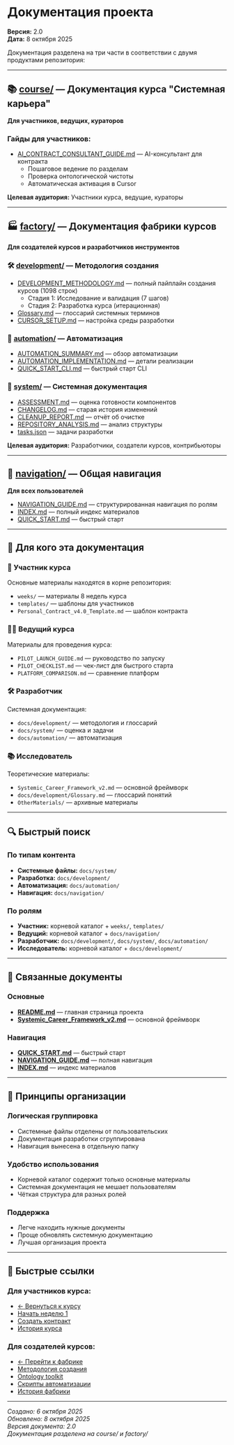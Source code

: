 # Документация проекта

**Версия:** 2.0  
**Дата:** 8 октября 2025  

Документация разделена на три части в соответствии с двумя продуктами репозитория:

---

## 📚 [course/](course/) — Документация курса "Системная карьера"

**Для участников, ведущих, кураторов**

### Гайды для участников:
- [AI_CONTRACT_CONSULTANT_GUIDE.md](course/AI_CONTRACT_CONSULTANT_GUIDE.md) — AI-консультант для контракта
  - Пошаговое ведение по разделам
  - Проверка онтологической чистоты
  - Автоматическая активация в Cursor

**Целевая аудитория:** Участники курса, ведущие, кураторы

---

## 🏭 [factory/](factory/) — Документация фабрики курсов

**Для создателей курсов и разработчиков инструментов**

### 🛠️ [development/](factory/development/) — Методология создания
- [DEVELOPMENT_METHODOLOGY.md](factory/development/DEVELOPMENT_METHODOLOGY.md) — полный пайплайн создания курсов (1098 строк)
  - Стадия 1: Исследование и валидация (7 шагов)
  - Стадия 2: Разработка курса (итерационная)
- [Glossary.md](factory/development/Glossary.md) — глоссарий системных терминов
- [CURSOR_SETUP.md](factory/development/CURSOR_SETUP.md) — настройка среды разработки

### 🤖 [automation/](factory/automation/) — Автоматизация
- [AUTOMATION_SUMMARY.md](factory/automation/AUTOMATION_SUMMARY.md) — обзор автоматизации
- [AUTOMATION_IMPLEMENTATION.md](factory/automation/AUTOMATION_IMPLEMENTATION.md) — детали реализации
- [QUICK_START_CLI.md](factory/automation/QUICK_START_CLI.md) — быстрый старт CLI

### 🔧 [system/](factory/system/) — Системная документация
- [ASSESSMENT.md](factory/system/ASSESSMENT.md) — оценка готовности компонентов
- [CHANGELOG.md](factory/system/CHANGELOG.md) — старая история изменений
- [CLEANUP_REPORT.md](factory/system/CLEANUP_REPORT.md) — отчёт об очистке
- [REPOSITORY_ANALYSIS.md](factory/system/REPOSITORY_ANALYSIS.md) — анализ структуры
- [tasks.json](factory/system/tasks.json) — задачи разработки

**Целевая аудитория:** Разработчики, создатели курсов, контрибьюторы

---

## 🧭 [navigation/](navigation/) — Общая навигация

**Для всех пользователей**

- [NAVIGATION_GUIDE.md](navigation/NAVIGATION_GUIDE.md) — структурированная навигация по ролям
- [INDEX.md](navigation/INDEX.md) — полный индекс материалов
- [QUICK_START.md](navigation/QUICK_START.md) — быстрый старт

---

## 🎯 Для кого эта документация

### 👤 Участник курса
Основные материалы находятся в корне репозитория:
- `weeks/` — материалы 8 недель курса
- `templates/` — шаблоны для участников
- `Personal_Contract_v4.0_Template.md` — шаблон контракта

### 👨‍🏫 Ведущий курса
Материалы для проведения курса:
- `PILOT_LAUNCH_GUIDE.md` — руководство по запуску
- `PILOT_CHECKLIST.md` — чек-лист для быстрого старта
- `PLATFORM_COMPARISON.md` — сравнение платформ

### 🛠️ Разработчик
Системная документация:
- `docs/development/` — методология и глоссарий
- `docs/system/` — оценка и задачи
- `docs/automation/` — автоматизация

### 📚 Исследователь
Теоретические материалы:
- `Systemic_Career_Framework_v2.md` — основной фреймворк
- `docs/development/Glossary.md` — глоссарий понятий
- `OtherMaterials/` — архивные материалы

---

## 🔍 Быстрый поиск

### По типам контента
- **Системные файлы:** `docs/system/`
- **Разработка:** `docs/development/`
- **Автоматизация:** `docs/automation/`
- **Навигация:** `docs/navigation/`

### По ролям
- **Участник:** корневой каталог + `weeks/`, `templates/`
- **Ведущий:** корневой каталог + `docs/navigation/`
- **Разработчик:** `docs/development/`, `docs/system/`, `docs/automation/`
- **Исследователь:** корневой каталог + `docs/development/`

---

## 📖 Связанные документы

### Основные
- **[README.md](../README.md)** — главная страница проекта
- **[Systemic_Career_Framework_v2.md](../Systemic_Career_Framework_v2.md)** — основной фреймворк

### Навигация
- **[QUICK_START.md](navigation/QUICK_START.md)** — быстрый старт
- **[NAVIGATION_GUIDE.md](navigation/NAVIGATION_GUIDE.md)** — полная навигация
- **[INDEX.md](navigation/INDEX.md)** — индекс материалов

---

## 🎯 Принципы организации

### Логическая группировка
- Системные файлы отделены от пользовательских
- Документация разработки сгруппирована
- Навигация вынесена в отдельную папку

### Удобство использования
- Корневой каталог содержит только основные материалы
- Системная документация не мешает пользователям
- Чёткая структура для разных ролей

### Поддержка
- Легче находить нужные документы
- Проще обновлять системную документацию
- Лучшая организация проекта

---

## 🔗 Быстрые ссылки

### Для участников курса:
- [← Вернуться к курсу](../README.md)
- [Начать неделю 1](../weeks/Week_01_Foundation_v2.md)
- [Создать контракт](../templates/Personal_Contract_v1.0_Week1_Template.md)
- [История курса](../COURSE_CHANGELOG.md)

### Для создателей курсов:
- [← Перейти к фабрике](../FACTORY_README.md)
- [Методология создания](factory/development/DEVELOPMENT_METHODOLOGY.md)
- [Ontology toolkit](../ontology_toolkit/README.md)
- [Скрипты автоматизации](../scripts/README.md)
- [История фабрики](../FACTORY_CHANGELOG.md)

---

*Создано: 6 октября 2025*  
*Обновлено: 8 октября 2025*  
*Версия документа: 2.0*  
*Документация разделена на course/ и factory/*
